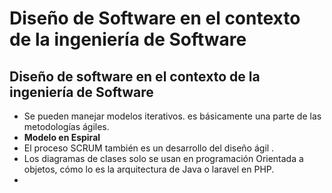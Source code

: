 # Diseño de Software en el contexto de la ingeniería de Software
## Diseño de software en el contexto de la ingeniería de Software

- Se pueden manejar modelos iterativos. es básicamente una parte de las metodologías ágiles.
- **Modelo en Espiral**
- El proceso SCRUM también es un desarrollo del diseño ágil .
- Los diagramas de clases solo se usan en programación Orientada a objetos, cómo lo es la arquitectura de Java o laravel en PHP.
- <mxGraphModel><root><mxCell id="0"/><mxCell id="1" parent="0"/><mxCell id="2" style="edgeStyle=orthogonalEdgeStyle;rounded=0;orthogonalLoop=1;jettySize=auto;html=1;" edge="1" source="3" target="23" parent="1"><mxGeometry relative="1" as="geometry"><mxPoint x="270" y="460" as="targetPoint"/></mxGeometry></mxCell><mxCell id="3" value="Cliente" style="swimlane;fontStyle=1;align=center;verticalAlign=top;childLayout=stackLayout;horizontal=1;startSize=26;horizontalStack=0;resizeParent=1;resizeParentMax=0;resizeLast=0;collapsible=1;marginBottom=0;whiteSpace=wrap;html=1;" vertex="1" parent="1"><mxGeometry x="80" y="410" width="160" height="144" as="geometry"/></mxCell><mxCell id="4" value="+ idCliente: int&lt;br&gt;+ Nombre: String&lt;br&gt;+ Apellido: String&lt;br&gt;+ e-mail:String&lt;br&gt;+ Password: String" style="text;strokeColor=none;fillColor=none;align=left;verticalAlign=top;spacingLeft=4;spacingRight=4;overflow=hidden;rotatable=0;points=[[0,0.5],[1,0.5]];portConstraint=eastwest;whiteSpace=wrap;html=1;" vertex="1" parent="3"><mxGeometry y="26" width="160" height="84" as="geometry"/></mxCell><mxCell id="5" value="" style="line;strokeWidth=1;fillColor=none;align=left;verticalAlign=middle;spacingTop=-1;spacingLeft=3;spacingRight=3;rotatable=0;labelPosition=right;points=[];portConstraint=eastwest;strokeColor=inherit;" vertex="1" parent="3"><mxGeometry y="110" width="160" height="8" as="geometry"/></mxCell><mxCell id="6" value="+ method(type): type" style="text;strokeColor=none;fillColor=none;align=left;verticalAlign=top;spacingLeft=4;spacingRight=4;overflow=hidden;rotatable=0;points=[[0,0.5],[1,0.5]];portConstraint=eastwest;whiteSpace=wrap;html=1;" vertex="1" parent="3"><mxGeometry y="118" width="160" height="26" as="geometry"/></mxCell><mxCell id="7" value="Orden" style="swimlane;fontStyle=1;align=center;verticalAlign=top;childLayout=stackLayout;horizontal=1;startSize=26;horizontalStack=0;resizeParent=1;resizeParentMax=0;resizeLast=0;collapsible=1;marginBottom=0;whiteSpace=wrap;html=1;" vertex="1" parent="1"><mxGeometry x="334" y="190" width="160" height="140" as="geometry"/></mxCell><mxCell id="8" value="+ CódigoOrden&lt;br&gt;+ List&amp;lt;Producto&amp;gt;&lt;br&gt;+ List&amp;lt;Combo&amp;gt;" style="text;strokeColor=none;fillColor=none;align=left;verticalAlign=top;spacingLeft=4;spacingRight=4;overflow=hidden;rotatable=0;points=[[0,0.5],[1,0.5]];portConstraint=eastwest;whiteSpace=wrap;html=1;" vertex="1" parent="7"><mxGeometry y="26" width="160" height="62" as="geometry"/></mxCell><mxCell id="9" value="" style="line;strokeWidth=1;fillColor=none;align=left;verticalAlign=middle;spacingTop=-1;spacingLeft=3;spacingRight=3;rotatable=0;labelPosition=right;points=[];portConstraint=eastwest;strokeColor=inherit;" vertex="1" parent="7"><mxGeometry y="88" width="160" height="8" as="geometry"/></mxCell><mxCell id="10" value="+ GuardarOrden()&lt;br&gt;+ CalcularSubtotal()" style="text;strokeColor=none;fillColor=none;align=left;verticalAlign=top;spacingLeft=4;spacingRight=4;overflow=hidden;rotatable=0;points=[[0,0.5],[1,0.5]];portConstraint=eastwest;whiteSpace=wrap;html=1;" vertex="1" parent="7"><mxGeometry y="96" width="160" height="44" as="geometry"/></mxCell><mxCell id="11" style="edgeStyle=orthogonalEdgeStyle;rounded=0;orthogonalLoop=1;jettySize=auto;html=1;" edge="1" source="12" target="18" parent="1"><mxGeometry relative="1" as="geometry"><Array as="points"><mxPoint x="675" y="190"/><mxPoint x="675" y="190"/></Array></mxGeometry></mxCell><mxCell id="12" value="Producto" style="swimlane;fontStyle=1;align=center;verticalAlign=top;childLayout=stackLayout;horizontal=1;startSize=26;horizontalStack=0;resizeParent=1;resizeParentMax=0;resizeLast=0;collapsible=1;marginBottom=0;whiteSpace=wrap;html=1;" vertex="1" parent="1"><mxGeometry x="580" y="30" width="200" height="134" as="geometry"/></mxCell><mxCell id="13" value="+ idProducto:int&lt;br&gt;+ Descripción:String&lt;br&gt;+ Precio:double&lt;br&gt;+ Complemento: List&amp;lt;Producto&amp;gt;" style="text;strokeColor=none;fillColor=none;align=left;verticalAlign=top;spacingLeft=4;spacingRight=4;overflow=hidden;rotatable=0;points=[[0,0.5],[1,0.5]];portConstraint=eastwest;whiteSpace=wrap;html=1;" vertex="1" parent="12"><mxGeometry y="26" width="200" height="74" as="geometry"/></mxCell><mxCell id="14" value="" style="line;strokeWidth=1;fillColor=none;align=left;verticalAlign=middle;spacingTop=-1;spacingLeft=3;spacingRight=3;rotatable=0;labelPosition=right;points=[];portConstraint=eastwest;strokeColor=inherit;" vertex="1" parent="12"><mxGeometry y="100" width="200" height="8" as="geometry"/></mxCell><mxCell id="15" value="+ method(type): type" style="text;strokeColor=none;fillColor=none;align=left;verticalAlign=top;spacingLeft=4;spacingRight=4;overflow=hidden;rotatable=0;points=[[0,0.5],[1,0.5]];portConstraint=eastwest;whiteSpace=wrap;html=1;" vertex="1" parent="12"><mxGeometry y="108" width="200" height="26" as="geometry"/></mxCell><mxCell id="16" style="edgeStyle=orthogonalEdgeStyle;rounded=0;orthogonalLoop=1;jettySize=auto;html=1;entryX=0.5;entryY=0;entryDx=0;entryDy=0;" edge="1" parent="12" source="13" target="12"><mxGeometry relative="1" as="geometry"><Array as="points"><mxPoint x="-20" y="63"/><mxPoint x="-20" y="-30"/><mxPoint x="80" y="-30"/></Array></mxGeometry></mxCell><mxCell id="17" style="edgeStyle=orthogonalEdgeStyle;rounded=0;orthogonalLoop=1;jettySize=auto;html=1;" edge="1" source="18" target="7" parent="1"><mxGeometry relative="1" as="geometry"><Array as="points"><mxPoint x="540" y="300"/><mxPoint x="540" y="300"/></Array></mxGeometry></mxCell><mxCell id="18" value="Combo" style="swimlane;fontStyle=1;align=center;verticalAlign=top;childLayout=stackLayout;horizontal=1;startSize=26;horizontalStack=0;resizeParent=1;resizeParentMax=0;resizeLast=0;collapsible=1;marginBottom=0;whiteSpace=wrap;html=1;" vertex="1" parent="1"><mxGeometry x="570" y="270" width="210" height="128" as="geometry"/></mxCell><mxCell id="19" value="+ List&amp;lt;Producto&amp;gt;&lt;br&gt;+ Complemento: List&amp;lt;Producto&amp;gt;" style="text;strokeColor=none;fillColor=none;align=left;verticalAlign=top;spacingLeft=4;spacingRight=4;overflow=hidden;rotatable=0;points=[[0,0.5],[1,0.5]];portConstraint=eastwest;whiteSpace=wrap;html=1;" vertex="1" parent="18"><mxGeometry y="26" width="210" height="54" as="geometry"/></mxCell><mxCell id="20" value="" style="line;strokeWidth=1;fillColor=none;align=left;verticalAlign=middle;spacingTop=-1;spacingLeft=3;spacingRight=3;rotatable=0;labelPosition=right;points=[];portConstraint=eastwest;strokeColor=inherit;" vertex="1" parent="18"><mxGeometry y="80" width="210" height="8" as="geometry"/></mxCell><mxCell id="21" value="+ method(type): type" style="text;strokeColor=none;fillColor=none;align=left;verticalAlign=top;spacingLeft=4;spacingRight=4;overflow=hidden;rotatable=0;points=[[0,0.5],[1,0.5]];portConstraint=eastwest;whiteSpace=wrap;html=1;" vertex="1" parent="18"><mxGeometry y="88" width="210" height="40" as="geometry"/></mxCell><mxCell id="22" value="CarritoCompra" style="swimlane;fontStyle=1;align=center;verticalAlign=top;childLayout=stackLayout;horizontal=1;startSize=26;horizontalStack=0;resizeParent=1;resizeParentMax=0;resizeLast=0;collapsible=1;marginBottom=0;whiteSpace=wrap;html=1;" vertex="1" parent="1"><mxGeometry x="310" y="376" width="160" height="240" as="geometry"/></mxCell><mxCell id="23" value="+ idCompra:int&lt;br&gt;+ codDescuento:Cupón&lt;br&gt;+ Subtotal:double&lt;br&gt;+ total:double&lt;br&gt;+ orden:Orden&lt;br&gt;- CostoEnvío:double" style="text;strokeColor=none;fillColor=none;align=left;verticalAlign=top;spacingLeft=4;spacingRight=4;overflow=hidden;rotatable=0;points=[[0,0.5],[1,0.5]];portConstraint=eastwest;whiteSpace=wrap;html=1;" vertex="1" parent="22"><mxGeometry y="26" width="160" height="94" as="geometry"/></mxCell><mxCell id="24" value="" style="line;strokeWidth=1;fillColor=none;align=left;verticalAlign=middle;spacingTop=-1;spacingLeft=3;spacingRight=3;rotatable=0;labelPosition=right;points=[];portConstraint=eastwest;strokeColor=inherit;" vertex="1" parent="22"><mxGeometry y="120" width="160" height="8" as="geometry"/></mxCell><mxCell id="25" value="+ generarDescuento()&lt;br&gt;+ calcularImpuesto()&lt;br&gt;+ calcularTotal()&lt;br&gt;+ cobrar()" style="text;strokeColor=none;fillColor=none;align=left;verticalAlign=top;spacingLeft=4;spacingRight=4;overflow=hidden;rotatable=0;points=[[0,0.5],[1,0.5]];portConstraint=eastwest;whiteSpace=wrap;html=1;" vertex="1" parent="22"><mxGeometry y="128" width="160" height="112" as="geometry"/></mxCell><mxCell id="26" style="edgeStyle=orthogonalEdgeStyle;rounded=0;orthogonalLoop=1;jettySize=auto;html=1;" edge="1" source="27" target="3" parent="1"><mxGeometry relative="1" as="geometry"/></mxCell><mxCell id="27" value="Factura" style="swimlane;fontStyle=1;align=center;verticalAlign=top;childLayout=stackLayout;horizontal=1;startSize=26;horizontalStack=0;resizeParent=1;resizeParentMax=0;resizeLast=0;collapsible=1;marginBottom=0;whiteSpace=wrap;html=1;" vertex="1" parent="1"><mxGeometry x="80" y="150" width="160" height="154" as="geometry"/></mxCell><mxCell id="28" value="+ idFactura:int&lt;br&gt;+ Emisión" style="text;strokeColor=none;fillColor=none;align=left;verticalAlign=top;spacingLeft=4;spacingRight=4;overflow=hidden;rotatable=0;points=[[0,0.5],[1,0.5]];portConstraint=eastwest;whiteSpace=wrap;html=1;" vertex="1" parent="27"><mxGeometry y="26" width="160" height="94" as="geometry"/></mxCell><mxCell id="29" value="" style="line;strokeWidth=1;fillColor=none;align=left;verticalAlign=middle;spacingTop=-1;spacingLeft=3;spacingRight=3;rotatable=0;labelPosition=right;points=[];portConstraint=eastwest;strokeColor=inherit;" vertex="1" parent="27"><mxGeometry y="120" width="160" height="8" as="geometry"/></mxCell><mxCell id="30" value="+ method(type): type" style="text;strokeColor=none;fillColor=none;align=left;verticalAlign=top;spacingLeft=4;spacingRight=4;overflow=hidden;rotatable=0;points=[[0,0.5],[1,0.5]];portConstraint=eastwest;whiteSpace=wrap;html=1;" vertex="1" parent="27"><mxGeometry y="128" width="160" height="26" as="geometry"/></mxCell><mxCell id="31" style="edgeStyle=orthogonalEdgeStyle;rounded=0;orthogonalLoop=1;jettySize=auto;html=1;" edge="1" source="32" target="22" parent="1"><mxGeometry relative="1" as="geometry"/></mxCell><mxCell id="32" value="Cupón" style="swimlane;fontStyle=1;align=center;verticalAlign=top;childLayout=stackLayout;horizontal=1;startSize=26;horizontalStack=0;resizeParent=1;resizeParentMax=0;resizeLast=0;collapsible=1;marginBottom=0;whiteSpace=wrap;html=1;" vertex="1" parent="1"><mxGeometry x="560" y="510" width="160" height="120" as="geometry"/></mxCell><mxCell id="33" value="+ idCupón:int&lt;br&gt;+ Estado:boolean&lt;br&gt;+ fechaExp:Date" style="text;strokeColor=none;fillColor=none;align=left;verticalAlign=top;spacingLeft=4;spacingRight=4;overflow=hidden;rotatable=0;points=[[0,0.5],[1,0.5]];portConstraint=eastwest;whiteSpace=wrap;html=1;" vertex="1" parent="32"><mxGeometry y="26" width="160" height="60" as="geometry"/></mxCell><mxCell id="34" value="" style="line;strokeWidth=1;fillColor=none;align=left;verticalAlign=middle;spacingTop=-1;spacingLeft=3;spacingRight=3;rotatable=0;labelPosition=right;points=[];portConstraint=eastwest;strokeColor=inherit;" vertex="1" parent="32"><mxGeometry y="86" width="160" height="8" as="geometry"/></mxCell><mxCell id="35" value="+ method(type): type" style="text;strokeColor=none;fillColor=none;align=left;verticalAlign=top;spacingLeft=4;spacingRight=4;overflow=hidden;rotatable=0;points=[[0,0.5],[1,0.5]];portConstraint=eastwest;whiteSpace=wrap;html=1;" vertex="1" parent="32"><mxGeometry y="94" width="160" height="26" as="geometry"/></mxCell><mxCell id="36" style="edgeStyle=orthogonalEdgeStyle;rounded=0;orthogonalLoop=1;jettySize=auto;html=1;" edge="1" source="15" target="7" parent="1"><mxGeometry relative="1" as="geometry"/></mxCell><mxCell id="37" style="edgeStyle=orthogonalEdgeStyle;rounded=0;orthogonalLoop=1;jettySize=auto;html=1;" edge="1" source="10" target="22" parent="1"><mxGeometry relative="1" as="geometry"/></mxCell><mxCell id="38" style="edgeStyle=orthogonalEdgeStyle;rounded=0;orthogonalLoop=1;jettySize=auto;html=1;" edge="1" source="39" target="25" parent="1"><mxGeometry relative="1" as="geometry"><Array as="points"><mxPoint x="400" y="670"/></Array></mxGeometry></mxCell><mxCell id="39" value="GUI" style="swimlane;fontStyle=1;align=center;verticalAlign=top;childLayout=stackLayout;horizontal=1;startSize=26;horizontalStack=0;resizeParent=1;resizeParentMax=0;resizeLast=0;collapsible=1;marginBottom=0;whiteSpace=wrap;html=1;" vertex="1" parent="1"><mxGeometry x="120" y="634" width="160" height="86" as="geometry"/></mxCell><mxCell id="40" value="+ field: type" style="text;strokeColor=none;fillColor=none;align=left;verticalAlign=top;spacingLeft=4;spacingRight=4;overflow=hidden;rotatable=0;points=[[0,0.5],[1,0.5]];portConstraint=eastwest;whiteSpace=wrap;html=1;" vertex="1" parent="39"><mxGeometry y="26" width="160" height="26" as="geometry"/></mxCell><mxCell id="41" value="" style="line;strokeWidth=1;fillColor=none;align=left;verticalAlign=middle;spacingTop=-1;spacingLeft=3;spacingRight=3;rotatable=0;labelPosition=right;points=[];portConstraint=eastwest;strokeColor=inherit;" vertex="1" parent="39"><mxGeometry y="52" width="160" height="8" as="geometry"/></mxCell><mxCell id="42" value="+ method(type): type" style="text;strokeColor=none;fillColor=none;align=left;verticalAlign=top;spacingLeft=4;spacingRight=4;overflow=hidden;rotatable=0;points=[[0,0.5],[1,0.5]];portConstraint=eastwest;whiteSpace=wrap;html=1;" vertex="1" parent="39"><mxGeometry y="60" width="160" height="26" as="geometry"/></mxCell><mxCell id="43" value="GestorCliente" style="swimlane;fontStyle=1;align=center;verticalAlign=top;childLayout=stackLayout;horizontal=1;startSize=26;horizontalStack=0;resizeParent=1;resizeParentMax=0;resizeLast=0;collapsible=1;marginBottom=0;whiteSpace=wrap;html=1;" vertex="1" parent="1"><mxGeometry x="130" y="800" width="160" height="86" as="geometry"/></mxCell><mxCell id="44" value="+ field: type" style="text;strokeColor=none;fillColor=none;align=left;verticalAlign=top;spacingLeft=4;spacingRight=4;overflow=hidden;rotatable=0;points=[[0,0.5],[1,0.5]];portConstraint=eastwest;whiteSpace=wrap;html=1;" vertex="1" parent="43"><mxGeometry y="26" width="160" height="26" as="geometry"/></mxCell><mxCell id="45" value="" style="line;strokeWidth=1;fillColor=none;align=left;verticalAlign=middle;spacingTop=-1;spacingLeft=3;spacingRight=3;rotatable=0;labelPosition=right;points=[];portConstraint=eastwest;strokeColor=inherit;" vertex="1" parent="43"><mxGeometry y="52" width="160" height="8" as="geometry"/></mxCell><mxCell id="46" value="+ RgistrarCliente()" style="text;strokeColor=none;fillColor=none;align=left;verticalAlign=top;spacingLeft=4;spacingRight=4;overflow=hidden;rotatable=0;points=[[0,0.5],[1,0.5]];portConstraint=eastwest;whiteSpace=wrap;html=1;" vertex="1" parent="43"><mxGeometry y="60" width="160" height="26" as="geometry"/></mxCell><mxCell id="47" style="edgeStyle=orthogonalEdgeStyle;rounded=0;orthogonalLoop=1;jettySize=auto;html=1;" edge="1" source="39" target="43" parent="1"><mxGeometry relative="1" as="geometry"><Array as="points"><mxPoint x="200" y="770"/><mxPoint x="200" y="770"/></Array></mxGeometry></mxCell><mxCell id="48" style="edgeStyle=orthogonalEdgeStyle;rounded=0;orthogonalLoop=1;jettySize=auto;html=1;" edge="1" source="4" target="43" parent="1"><mxGeometry relative="1" as="geometry"><Array as="points"><mxPoint x="50" y="478"/><mxPoint x="50" y="843"/></Array></mxGeometry></mxCell></root></mxGraphModel>